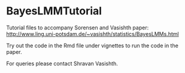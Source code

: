 # BayesLMMTutorial
Tutorial files to accompany Sorensen and Vasishth paper: http://www.ling.uni-potsdam.de/~vasishth/statistics/BayesLMMs.html

Try out the code in the Rmd file under vignettes to run the code in the paper.

For queries please contact Shravan Vasishth.
